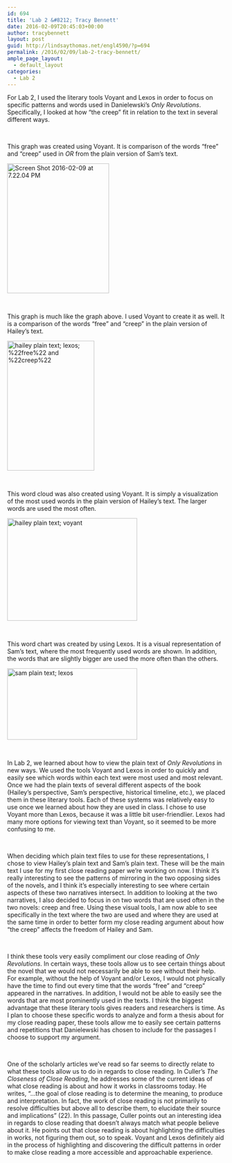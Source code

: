 ```yaml
---
id: 694
title: 'Lab 2 &#8212; Tracy Bennett'
date: 2016-02-09T20:45:03+00:00
author: tracybennett
layout: post
guid: http://lindsaythomas.net/engl4590/?p=694
permalink: /2016/02/09/lab-2-tracy-bennett/
ample_page_layout:
  - default_layout
categories:
  - Lab 2
---
```

For Lab 2, I used the literary tools Voyant and Lexos in order to focus on specific patterns and words used in Danielewski&#8217;s _Only Revolutions_. Specifically, I looked at how &#8220;the creep&#8221; fit in relation to the text in several different ways.

&nbsp;

This graph was created using Voyant. It is comparison of the words &#8220;free&#8221; and &#8220;creep&#8221; used in _OR_ from the plain version of Sam&#8217;s text.

<a href="http://lindsaythomas.net/engl4590/wp-content/uploads/sites/10/2016/02/Screen-Shot-2016-02-09-at-7.22.04-PM.png" rel="attachment wp-att-698"><img class="alignnone size-medium wp-image-698" src="http://lindsaythomas.net/engl4590/wp-content/uploads/sites/10/2016/02/Screen-Shot-2016-02-09-at-7.22.04-PM-235x300.png" alt="Screen Shot 2016-02-09 at 7.22.04 PM" width="235" height="300" srcset="http://lindsaythomas.net/engl4590/wp-content/uploads/sites/10/2016/02/Screen-Shot-2016-02-09-at-7.22.04-PM-235x300.png 235w, http://lindsaythomas.net/engl4590/wp-content/uploads/sites/10/2016/02/Screen-Shot-2016-02-09-at-7.22.04-PM.png 389w" sizes="(max-width: 235px) 100vw, 235px" /></a>

&nbsp;

This graph is much like the graph above. I used Voyant to create it as well. It is a comparison of the words &#8220;free&#8221; and &#8220;creep&#8221; in the plain version of Hailey&#8217;s text.

<a href="http://lindsaythomas.net/engl4590/wp-content/uploads/sites/10/2016/02/hailey-plain-text-lexos-22free22-and-22creep22.png" rel="attachment wp-att-695"><img class="alignnone size-medium wp-image-695" src="http://lindsaythomas.net/engl4590/wp-content/uploads/sites/10/2016/02/hailey-plain-text-lexos-22free22-and-22creep22-201x300.png" alt="hailey plain text; lexos; %22free%22 and %22creep%22" width="201" height="300" srcset="http://lindsaythomas.net/engl4590/wp-content/uploads/sites/10/2016/02/hailey-plain-text-lexos-22free22-and-22creep22-201x300.png 201w, http://lindsaythomas.net/engl4590/wp-content/uploads/sites/10/2016/02/hailey-plain-text-lexos-22free22-and-22creep22.png 337w" sizes="(max-width: 201px) 100vw, 201px" /></a>

&nbsp;

This word cloud was also created using Voyant. It is simply a visualization of the most used words in the plain version of Hailey&#8217;s text. The larger words are used the most often.

<a href="http://lindsaythomas.net/engl4590/wp-content/uploads/sites/10/2016/02/hailey-plain-text-voyant.png" rel="attachment wp-att-696"><img class="alignnone size-medium wp-image-696" src="http://lindsaythomas.net/engl4590/wp-content/uploads/sites/10/2016/02/hailey-plain-text-voyant-300x237.png" alt="hailey plain text; voyant" width="300" height="237" srcset="http://lindsaythomas.net/engl4590/wp-content/uploads/sites/10/2016/02/hailey-plain-text-voyant-300x237.png 300w, http://lindsaythomas.net/engl4590/wp-content/uploads/sites/10/2016/02/hailey-plain-text-voyant.png 337w" sizes="(max-width: 300px) 100vw, 300px" /></a>

&nbsp;

This word chart was created by using Lexos. It is a visual representation of Sam&#8217;s text, where the most frequently used words are shown. In addition, the words that are slightly bigger are used the more often than the others.

<a href="http://lindsaythomas.net/engl4590/wp-content/uploads/sites/10/2016/02/sam-plain-text-lexos.png" rel="attachment wp-att-697"><img class="alignnone size-medium wp-image-697" src="http://lindsaythomas.net/engl4590/wp-content/uploads/sites/10/2016/02/sam-plain-text-lexos-300x165.png" alt="sam plain text; lexos" width="300" height="165" srcset="http://lindsaythomas.net/engl4590/wp-content/uploads/sites/10/2016/02/sam-plain-text-lexos-300x165.png 300w, http://lindsaythomas.net/engl4590/wp-content/uploads/sites/10/2016/02/sam-plain-text-lexos-768x422.png 768w, http://lindsaythomas.net/engl4590/wp-content/uploads/sites/10/2016/02/sam-plain-text-lexos.png 839w" sizes="(max-width: 300px) 100vw, 300px" /></a>

&nbsp;

In Lab 2, we learned about how to view the plain text of _Only Revolutions_ in new ways. We used the tools Voyant and Lexos in order to quickly and easily see which words within each text were most used and most relevant. Once we had the plain texts of several different aspects of the book (Hailey’s perspective, Sam’s perspective, historical timeline, etc.), we placed them in these literary tools. Each of these systems was relatively easy to use once we learned about how they are used in class. I chose to use Voyant more than Lexos, because it was a little bit user-friendlier. Lexos had many more options for viewing text than Voyant, so it seemed to be more confusing to me.

&nbsp;

When deciding which plain text files to use for these representations, I chose to view Hailey’s plain text and Sam’s plain text. These will be the main text I use for my first close reading paper we’re working on now. I think it’s really interesting to see the patterns of mirroring in the two opposing sides of the novels, and I think it’s especially interesting to see where certain aspects of these two narratives intersect. In addition to looking at the two narratives, I also decided to focus in on two words that are used often in the two novels: creep and free. Using these visual tools, I am now able to see specifically in the text where the two are used and where they are used at the same time in order to better form my close reading argument about how “the creep” affects the freedom of Hailey and Sam.

&nbsp;

I think these tools very easily compliment our close reading of _Only Revolutions_. In certain ways, these tools allow us to see certain things about the novel that we would not necessarily be able to see without their help. For example, without the help of Voyant and/or Lexos, I would not physically have the time to find out every time that the words “free” and “creep” appeared in the narratives. In addition, I would not be able to easily see the words that are most prominently used in the texts. I think the biggest advantage that these literary tools gives readers and researchers is time. As I plan to choose these specific words to analyze and form a thesis about for my close reading paper, these tools allow me to easily see certain patterns and repetitions that Danielewski has chosen to include for the passages I choose to support my argument.

&nbsp;

One of the scholarly articles we’ve read so far seems to directly relate to what these tools allow us to do in regards to close reading. In Culler’s _The Closeness of Close Reading_, he addresses some of the current ideas of what close reading is about and how it works in classrooms today. He writes, “…the goal of close reading is to determine the meaning, to produce and interpretation. In fact, the work of close reading is not primarily to resolve difficulties but above all to describe them, to elucidate their source and implications” (22). In this passage, Culler points out an interesting idea in regards to close reading that doesn’t always match what people believe about it. He points out that close reading is about highlighting the difficulties in works, not figuring them out, so to speak. Voyant and Lexos definitely aid in the process of highlighting and discovering the difficult patterns in order to make close reading a more accessible and approachable experience.